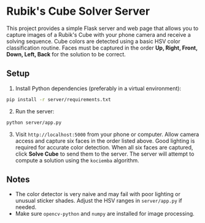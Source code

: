 # Rubik's Cube Solver Server

This project provides a simple Flask server and web page that allows you to
capture images of a Rubik's Cube with your phone camera and receive a solving
sequence. Cube colors are detected using a basic HSV color classification
routine. Faces must be captured in the order **Up, Right, Front, Down, Left,
Back** for the solution to be correct.

## Setup

1. Install Python dependencies (preferably in a virtual environment):

```bash
pip install -r server/requirements.txt
```

2. Run the server:

```bash
python server/app.py
```

3. Visit `http://localhost:5000` from your phone or computer. Allow camera
   access and capture six faces in the order listed above. Good lighting is
   required for accurate color detection. When all six faces are captured,
   click **Solve Cube** to send them to the server. The server will attempt to
   compute a solution using the `kociemba` algorithm.

## Notes

- The color detector is very naive and may fail with poor lighting or unusual
  sticker shades. Adjust the HSV ranges in `server/app.py` if needed.
- Make sure `opencv-python` and `numpy` are installed for image processing.
